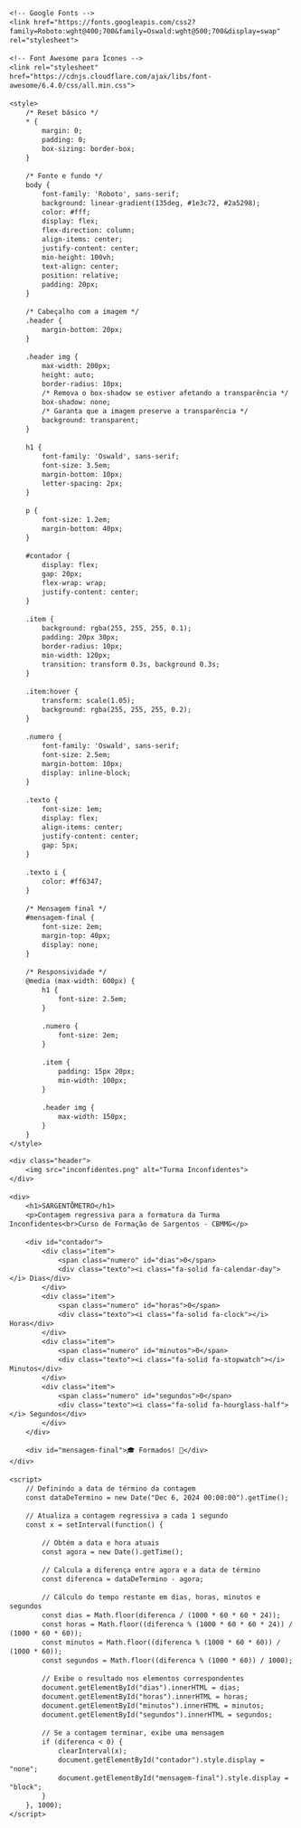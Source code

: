 <!DOCTYPE html>
<html lang="pt-br">
<head>
    <meta charset="UTF-8">
    <meta name="viewport" content="width=device-width, initial-scale=1.0">
    <title>SARGENTÔMETRO - Turma Inconfidentes</title>
    
    <!-- Google Fonts -->
    <link href="https://fonts.googleapis.com/css2?family=Roboto:wght@400;700&family=Oswald:wght@500;700&display=swap" rel="stylesheet">
    
    <!-- Font Awesome para Ícones -->
    <link rel="stylesheet" href="https://cdnjs.cloudflare.com/ajax/libs/font-awesome/6.4.0/css/all.min.css">
    
    <style>
        /* Reset básico */
        * {
            margin: 0;
            padding: 0;
            box-sizing: border-box;
        }

        /* Fonte e fundo */
        body {
            font-family: 'Roboto', sans-serif;
            background: linear-gradient(135deg, #1e3c72, #2a5298);
            color: #fff;
            display: flex;
            flex-direction: column;
            align-items: center;
            justify-content: center;
            min-height: 100vh;
            text-align: center;
            position: relative;
            padding: 20px;
        }

        /* Cabeçalho com a imagem */
        .header {
            margin-bottom: 20px;
        }

        .header img {
            max-width: 200px;
            height: auto;
            border-radius: 10px;
            /* Remova o box-shadow se estiver afetando a transparência */
            box-shadow: none;
            /* Garanta que a imagem preserve a transparência */
            background: transparent;
        }

        h1 {
            font-family: 'Oswald', sans-serif;
            font-size: 3.5em;
            margin-bottom: 10px;
            letter-spacing: 2px;
        }

        p {
            font-size: 1.2em;
            margin-bottom: 40px;
        }

        #contador {
            display: flex;
            gap: 20px;
            flex-wrap: wrap;
            justify-content: center;
        }

        .item {
            background: rgba(255, 255, 255, 0.1);
            padding: 20px 30px;
            border-radius: 10px;
            min-width: 120px;
            transition: transform 0.3s, background 0.3s;
        }

        .item:hover {
            transform: scale(1.05);
            background: rgba(255, 255, 255, 0.2);
        }

        .numero {
            font-family: 'Oswald', sans-serif;
            font-size: 2.5em;
            margin-bottom: 10px;
            display: inline-block;
        }

        .texto {
            font-size: 1em;
            display: flex;
            align-items: center;
            justify-content: center;
            gap: 5px;
        }

        .texto i {
            color: #ff6347;
        }

        /* Mensagem final */
        #mensagem-final {
            font-size: 2em;
            margin-top: 40px;
            display: none;
        }

        /* Responsividade */
        @media (max-width: 600px) {
            h1 {
                font-size: 2.5em;
            }

            .numero {
                font-size: 2em;
            }

            .item {
                padding: 15px 20px;
                min-width: 100px;
            }

            .header img {
                max-width: 150px;
            }
        }
    </style>
</head>
<body>

    <div class="header">
        <img src="inconfidentes.png" alt="Turma Inconfidentes">
    </div>

    <div>
        <h1>SARGENTÔMETRO</h1>
        <p>Contagem regressiva para a formatura da Turma Inconfidentes<br>Curso de Formação de Sargentos - CBMMG</p>

        <div id="contador">
            <div class="item">
                <span class="numero" id="dias">0</span>
                <div class="texto"><i class="fa-solid fa-calendar-day"></i> Dias</div>
            </div>
            <div class="item">
                <span class="numero" id="horas">0</span>
                <div class="texto"><i class="fa-solid fa-clock"></i> Horas</div>
            </div>
            <div class="item">
                <span class="numero" id="minutos">0</span>
                <div class="texto"><i class="fa-solid fa-stopwatch"></i> Minutos</div>
            </div>
            <div class="item">
                <span class="numero" id="segundos">0</span>
                <div class="texto"><i class="fa-solid fa-hourglass-half"></i> Segundos</div>
            </div>
        </div>

        <div id="mensagem-final">🎓 Formados! 🎉</div>
    </div>

    <script>
        // Definindo a data de término da contagem
        const dataDeTermino = new Date("Dec 6, 2024 00:00:00").getTime();

        // Atualiza a contagem regressiva a cada 1 segundo
        const x = setInterval(function() {

            // Obtém a data e hora atuais
            const agora = new Date().getTime();

            // Calcula a diferença entre agora e a data de término
            const diferenca = dataDeTermino - agora;

            // Cálculo do tempo restante em dias, horas, minutos e segundos
            const dias = Math.floor(diferenca / (1000 * 60 * 60 * 24));
            const horas = Math.floor((diferenca % (1000 * 60 * 60 * 24)) / (1000 * 60 * 60));
            const minutos = Math.floor((diferenca % (1000 * 60 * 60)) / (1000 * 60));
            const segundos = Math.floor((diferenca % (1000 * 60)) / 1000);

            // Exibe o resultado nos elementos correspondentes
            document.getElementById("dias").innerHTML = dias;
            document.getElementById("horas").innerHTML = horas;
            document.getElementById("minutos").innerHTML = minutos;
            document.getElementById("segundos").innerHTML = segundos;

            // Se a contagem terminar, exibe uma mensagem
            if (diferenca < 0) {
                clearInterval(x);
                document.getElementById("contador").style.display = "none";
                document.getElementById("mensagem-final").style.display = "block";
            }
        }, 1000);
    </script>

</body>
</html>
